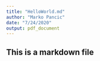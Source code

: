 ```yaml
---
title: "HelloWorld.md"
author: "Marko Pancic"
date: "7/24/2020"
output: pdf_document
---
```



## This is a markdown file
